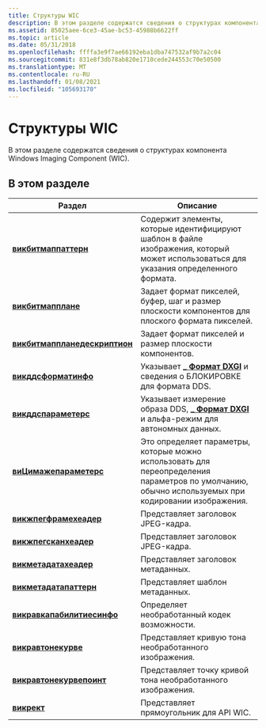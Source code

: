 ```yaml
---
title: Структуры WIC
description: В этом разделе содержатся сведения о структурах компонента Windows Imaging Component (WIC).
ms.assetid: 85025aee-6ce3-45ae-bc53-45988b6622ff
ms.topic: article
ms.date: 05/31/2018
ms.openlocfilehash: ffffa3e9f7ae66192eba1dba747532af9b7a2c04
ms.sourcegitcommit: 831e8f3db78ab820e1710cede244553c70e50500
ms.translationtype: MT
ms.contentlocale: ru-RU
ms.lasthandoff: 01/08/2021
ms.locfileid: "105693170"
---
```

# <a name="wic-structures"></a>Структуры WIC

В этом разделе содержатся сведения о структурах компонента Windows Imaging Component (WIC).

## <a name="in-this-section"></a>В этом разделе



| Раздел                                                                          | Описание                                                                                                                   |
|--------------------------------------------------------------------------------|-------------------------------------------------------------------------------------------------------------------------------|
| [**викбитмаппаттерн**](/windows/desktop/api/Wincodec/ns-wincodec-wicbitmappattern)<br/>             | Содержит элементы, которые идентифицируют шаблон в файле изображения, который может использоваться для указания определенного формата.<br/>   |
| [**викбитмапплане**](/windows/desktop/api/Wincodec/ns-wincodec-wicbitmapplane)<br/>                            | Задает формат пикселей, буфер, шаг и размер плоскости компонентов для плоского формата пикселей.<br/>                |
| [**викбитмаппланедескриптион**](/windows/desktop/api/Wincodec/ns-wincodec-wicbitmapplanedescription)<br/>      | Задает формат пикселей и размер плоскости компонентов.<br/>                                                          |
| [**викддсформатинфо**](/windows/desktop/api/Wincodec/ns-wincodec-wicddsformatinfo)<br/>                        | Указывает [**\_ Формат DXGI**](/windows/desktop/api/dxgiformat/ne-dxgiformat-dxgi_format) и сведения о БЛОКИРОВКЕ для формата DDS.<br/>                  |
| [**викддспараметерс**](/windows/desktop/api/Wincodec/ns-wincodec-wicddsparameters)<br/>                        | Указывает измерение образа DDS, [**\_ Формат DXGI**](/windows/desktop/api/dxgiformat/ne-dxgiformat-dxgi_format) и альфа-режим для автономных данных.<br/>  |
| [**виЦимажепараметерс**](/windows/desktop/api/Wincodec/ns-wincodec-wicimageparameters)<br/>                    | Это определяет параметры, которые можно использовать для переопределения параметров по умолчанию, обычно используемых при кодировании изображения. <br/> |
| [**викжпегфрамехеадер**](/windows/desktop/api/wincodec/ns-wincodec-wicjpegframeheader)<br/>                    | Представляет заголовок JPEG-кадра.<br/>                                                                                    |
| [**викжпегсканхеадер**](/windows/desktop/api/wincodec/ns-wincodec-wicjpegscanheader)<br/>                      | Представляет заголовок JPEG-кадра.<br/>                                                                                    |
| [**викметадатахеадер**](/windows/desktop/api/Wincodecsdk/ns-wincodecsdk-wicmetadataheader)<br/>           | Представляет заголовок метаданных.<br/>                                                                                        |
| [**викметадатапаттерн**](/windows/desktop/api/Wincodecsdk/ns-wincodecsdk-wicmetadatapattern)<br/>         | Представляет шаблон метаданных.<br/>                                                                                     |
| [**викравкапабилитиесинфо**](/windows/desktop/api/Wincodec/ns-wincodec-wicrawcapabilitiesinfo)<br/> | Определяет необработанный кодек возможности.<br/>                                                                                     |
| [**викравтонекурве**](/windows/desktop/api/Wincodec/ns-wincodec-wicrawtonecurve)<br/>               | Представляет кривую тона необработанного изображения.<br/>                                                                                 |
| [**викравтонекурвепоинт**](/windows/desktop/api/Wincodec/ns-wincodec-wicrawtonecurvepoint)<br/>     | Представляет точку кривой тона необработанного изображения.<br/>                                                                           |
| [**викрект**](/windows/desktop/api/Wincodec/ns-wincodec-wicrect)<br/>                               | Представляет прямоугольник для API WIC.<br/>                                                                                |



 

 

